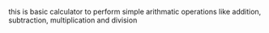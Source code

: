 this is basic calculator to perform simple arithmatic operations like addition, subtraction, multiplication and division
